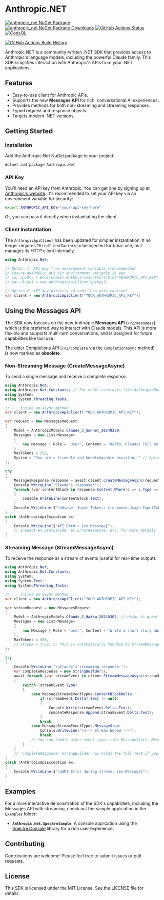 # Anthropic.NET

[![anthropic_net NuGet Package](https://img.shields.io/nuget/v/anthropic.net.svg)](https://www.nuget.org/packages/anthropic.net/) [![anthropic_net NuGet Package Downloads](https://img.shields.io/nuget/dt/anthropic.net)](https://www.nuget.org/packages/anthropic.net) [![GitHub Actions Status](https://github.com/tinonetic/anthropic.net/workflows/Build/badge.svg?branch=main)](https://github.com/tinonetic/anthropic.net/actions) [![CodeQL](https://github.com/marcominerva/ChatGptNet/actions/workflows/codeql.yml/badge.svg)](https://github.com/marcominerva/ChatGptNet/actions/workflows/codeql.yml)

[![GitHub Actions Build History](https://buildstats.info/github/chart/tinonetic/anthropic.net?branch=main&includeBuildsFromPullRequest=false)](https://github.com/tinonetic/anthropic.net/actions)

Anthropic.NET is a community-written .NET SDK that provides access to Anthropic's language models, including the powerful Claude family. This SDK simplifies interaction with Anthropic's APIs from your .NET applications.

## Features

*   Easy-to-use client for Anthropic APIs.
*   Supports the new **Messages API** for rich, conversational AI experiences.
*   Provides methods for both non-streaming and streaming responses.
*   Typed request and response objects.
*   Targets modern .NET versions.

## Getting Started

### Installation

Add the Anthropic.Net NuGet package to your project:

```bash
dotnet add package Anthropic.Net
```

### API Key

You'll need an API key from Anthropic. You can get one by signing up at [Anthropic's website](https://www.anthropic.com/). It's recommended to set your API key via an environment variable for security:

```bash
export ANTHROPIC_API_KEY="your-api-key-here"
```

Or, you can pass it directly when instantiating the client.

### Client Instantiation

The `AnthropicApiClient` has been updated for simpler instantiation. It no longer requires `IHttpClientFactory` to be injected for basic use, as it manages its HTTP client internally.

```csharp
using Anthropic.Net;

// Option 1: API key from environment variable (recommended)
// Ensure ANTHROPIC_API_KEY environment variable is set.
// var apiKey = Environment.GetEnvironmentVariable("ANTHROPIC_API_KEY");
// var client = new AnthropicApiClient(apiKey);

// Option 2: API key directly in code (use with caution)
var client = new AnthropicApiClient("YOUR_ANTHROPIC_API_KEY");
```

## Using the Messages API

The SDK now focuses on the new Anthropic **Messages API** (`/v2/messages`), which is the preferred way to interact with Claude models. This API is more flexible and supports multi-turn conversations, and is designed for future capabilities like tool use.

The older Completions API (`/v1/complete` via the `CompletionAsync` method) is now marked as **obsolete**.

### Non-Streaming Message (CreateMessageAsync)

To send a single message and receive a complete response:

```csharp
using Anthropic.Net;
using Anthropic.Net.Constants; // For model constants like AnthropicModels.Claude_3_Opus_20240229
using System;
using System.Threading.Tasks;

// ... inside an async method ...
var client = new AnthropicApiClient("YOUR_ANTHROPIC_API_KEY");

var request = new MessagesRequest
{
    Model = AnthropicModels.Claude_3_Sonnet_20240229,
    Messages = new List<Message>
    {
        new Message { Role = "user", Content = "Hello, Claude! Tell me a fun fact about space." }
    },
    MaxTokens = 250,
    System = "You are a friendly and knowledgeable assistant." // Optional system prompt
};

try
{
    MessagesResponse response = await client.CreateMessageAsync(request);
    Console.WriteLine("Claude's response:");
    foreach (var contentBlock in response.Content.Where(c => c.Type == "text"))
    {
        Console.WriteLine(contentBlock.Text);
    }
    Console.WriteLine($"\nUsage: Input Tokens: {response.Usage.InputTokens}, Output Tokens: {response.Usage.OutputTokens}");
}
catch (AnthropicApiException ex)
{
    Console.WriteLine($"API Error: {ex.Message}");
    // Inspect ex.StatusCode, ex.ErrorResponse, etc. for more details
}
```

### Streaming Message (StreamMessageAsync)

To receive the response as a stream of events (useful for real-time output):

```csharp
using Anthropic.Net;
using Anthropic.Net.Constants;
using System;
using System.Text;
using System.Threading.Tasks;

// ... inside an async method ...
var client = new AnthropicApiClient("YOUR_ANTHROPIC_API_KEY");

var streamRequest = new MessagesRequest
{
    Model = AnthropicModels.Claude_3_Haiku_20240307, // Haiku is great for streaming
    Messages = new List<Message>
    {
        new Message { Role = "user", Content = "Write a short story about a brave little robot." }
    },
    MaxTokens = 500,
    // Stream = true; // This is automatically handled by StreamMessageAsync
};

try
{
    Console.WriteLine("\nClaude's streaming response:");
    var completeResponse = new StringBuilder();
    await foreach (var streamEvent in client.StreamMessageAsync(streamRequest, CancellationToken.None))
    {
        switch (streamEvent.Type)
        {
            case MessageStreamEventTypes.ContentBlockDelta:
                if (streamEvent.Delta?.Text != null)
                {
                    Console.Write(streamEvent.Delta.Text);
                    completeResponse.Append(streamEvent.Delta.Text);
                }
                break;
            case MessageStreamEventTypes.MessageStop:
                Console.WriteLine("\n--- Stream Ended ---");
                break;
            // You can handle other event types like MessageStart, MessageDelta, ContentBlockStart, etc.
        }
    }
    // 'completeResponse' StringBuilder now holds the full text if you need it.
}
catch (AnthropicApiException ex)
{
    Console.WriteLine($"\nAPI Error during stream: {ex.Message}");
}
```

## Examples

For a more interactive demonstration of the SDK's capabilities, including the Messages API with streaming, check out the sample application in the `Examples` folder:

*   **`Anthropic.Net.SpectreSample`**: A console application using the [Spectre.Console](https://spectreconsole.net/) library for a rich user experience.

## Contributing

Contributions are welcome! Please feel free to submit issues or pull requests.

## License

This SDK is licensed under the MIT License. See the LICENSE file for details.
